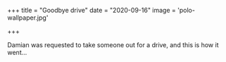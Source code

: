 +++
title = "Goodbye drive"
date = "2020-09-16"
image = 'polo-wallpaper.jpg'

+++

Damian was requested to take someone out for a drive, and this is how it went...

